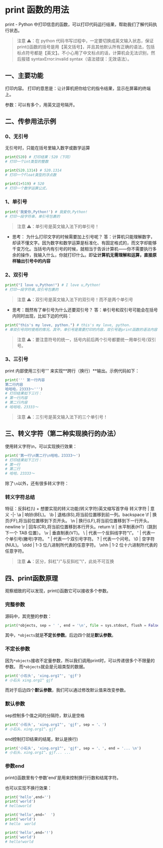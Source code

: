 # print 函数的用法

print - Python 中打印信息的函数，可以打印代码运行结果，帮助我们了解代码执行状态。

> 注意 ⚠️：在 python 代码书写过程中，一定要切换成英文输入状态，保证 print()函数的括号是用【英文括号】，并且其他默认所有正确的语法，包括标点符号都是【英文】。不小心用了中文标点的话，计算机会无法识别，然后报错 syntaxError:invalid syntax（语法错误：无效语法）。

## 一、主要功能

打印内容。
打印的意思是：让计算机把你给它的指令结果，显示在屏幕的终端上。

参数：可以有多个，用英文逗号隔开。

## 二、传参用法示例

### 0、无引号

无引号时，只能在括号里输入数字或数学运算

```py
print(520) # 打印结果：520（下同）
# 打印一个int类型的整数

print(520.1314) # 520.1314
# 打印一个float类型的浮点数

print(1+519) # 520
# 打印一个数学运算公式，
```

### 1、单引号

```py
print('我爱你,Python!') # 我爱你,Python!
# 打印一段字符串，单引号包裹的
```

> 注意 ⚠️：单引号是英文输入法下的单引号！

- 思考： 为什么打印文字的时候需要加上引号呢？
  答：计算机只能理解数字，却读不懂文字。因为数字和数学运算是标准化、有固定格式的，而文字却能够千变万化。当括号内有引号的时候，就相当于告诉计算机——你不需要执行多余的操作，我输入什么，你就打印什么。即**让计算机无需理解和运算，直接原样输出引号中的内容**

### 2、双引号

```py
print("I love u,Python!") # I love u,Python!
# 打印一段字符串,双引号包裹的
```

> 注意 ⚠️：双引号是英文输入法下的双引号！而不是两个单引号

- 思考：既然有了单引号为什么还要双引号？
  答：单引号和双引号可能会在括号内同时出现，比如下边的代码：

```py
print("this's my love, python.") # this's my love, python.
# 单双引号同时使用的情况。其中，单引号是需要打印的内容，双引号是print函数的语法内容
```

> 注意 ⚠️：要注意符号的统一，括号内前后两个引号都要统一用单引号/双引号。

### 3、三引号

print 内部使用三引号''' 来实现**跨行（换行）**输出。示例代码如下：

```py
print(''' 第一行内容
第二行内容
哈哈哈，23333～''')
# 打印结果如下三行：
# 第一行内容
# 第二行内容
# 哈哈哈，23333～
```

> 注意 ⚠️：三引号是英文输入法下的三个单引号！

## 三、转义字符（第二种实现换行的办法）

使用转义字符\n，可以实现换行效果：

```py
print('第一行\n第二行\n哈哈，23333～')
# 打印结果如下三行：
# 第一行
# 第二行
# 哈哈，23333～
```

除了`\n`以外，还有很多转义字符：

### 转义字符总结

特征：反斜杠(\\) + 想要实现的转义功能(转义字符)英文缩写首字母
转义字符 | 意义
-|-
\a | 响铃(BEL)。
\b | 退格(BS),将当前位置移到前一列。backspace
\f | 换页(FF),将当前位置移到下页开头。
\n | 换行(LF),将当前位置移到下一行开头。newline
\r | 回车(CR),将当前位置移到本行开头。return
\t | 水平制表(HT)（跳到下一个 TAB 位置）。
\v | 垂直制表(VT)。
\\ | 代表一个反斜线字符“\”。
\' | 代表一个单引号(撇号)字符。
\" | 代表一个双引号字符。
\? | 代表一个问号。
\0 | 空字符(NUL)。
\ddd | 1-3 位八进制所代表的任意字符。
\xhh | 1-2 位十六进制所代表的任意字符。

> 注意 ⚠️：区分，斜杠"/"与反斜杠"\\"，此处不可互换

## 四、print函数原理
观察细致的可以发现，print()函数它可以接收多个参数。
### 完整参数
源码中，其完整的参数：
```py
print(*objects, sep = ' ', end = '\n', file = sys.stdout, flush = False)
```
其中，`*objects`就是**不定长参数**。后边四个就是**默认参数**。
### 不定长参数
因为`*objects`接收不定量参数，所以我们调用print时，可以传递很多个不限量的参数。
而`*objects`就会是元祖类型的数据。
```py
print('小石头', 'xing.org1^', 'gjf')
# 小石头 xing.org1^ gjf
```
而对于后边四个**默认参数**，我们可以通过修改默认值来改变参数。

### 默认参数
sep控制多个值之间的分隔符，默认是空格
```py
print('小石头', 'xing.org1^', 'gjf', sep = '、')
# 小石头、xing.org1^、gjf
```
end控制打印结果的结尾，默认是换行)
```py
print('小石头', 'xing.org1^', 'gjf', sep = '、', end = '... \n')
# 小石头、xing.org1^、gjf... ...
```
### 参数end
print()函数里有个参数'end'是用来控制换行行数和结尾字符。

也可以实现不换行效果：
```py
print('hello',end='')
print('world')
# helloworld

print('hello',end='  ')
print('world')
# hello  world

print('hello',end='!')
print('world')
# hello!world
```

<Vssue title="Python print函数" />
